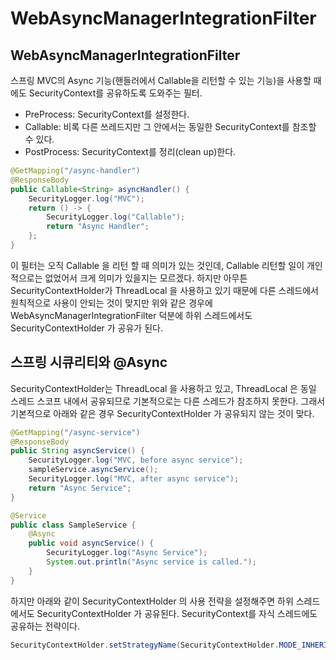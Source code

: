 # WebAsyncManagerIntegrationFilter

## WebAsyncManagerIntegrationFilter

스프링 MVC의 Async 기능(핸들러에서 Callable을 리턴할 수 있는 기능)을 사용할 때에도 SecurityContext를 공유하도록 도와주는 필터.

* PreProcess: SecurityContext를 설정한다.
* Callable: 비록 다른 쓰레드지만 그 안에서는 동일한 SecurityContext를 참조할 수 있다.
* PostProcess: SecurityContext를 정리(clean up)한다.

```java
@GetMapping("/async-handler")
@ResponseBody
public Callable<String> asyncHandler() {
    SecurityLogger.log("MVC");
    return () -> {
        SecurityLogger.log("Callable");
        return "Async Handler";
    };
}
```

이 필터는 오직 Callable 을 리턴 할 때 의미가 있는 것인데, Callable 리턴할 일이 개인적으로는 없었어서 크게 의미가 있을지는 모르겠다. 하지만 아무튼 SecurityContextHolder가 ThreadLocal 을 사용하고 있기 때문에 다른 스레드에서 원칙적으로 사용이 안되는 것이 맞지만 위와 같은 경우에 WebAsyncManagerIntegrationFilter 덕분에 하위 스레드에서도 SecurityContextHolder 가 공유가 된다.



## 스프링 시큐리티와 @Async

&#x20;SecurityContextHolder는 ThreadLocal 을 사용하고 있고, ThreadLocal 은 동일 스레드 스코프 내에서 공유되므로 기본적으로는 다른 스레드가 참조하지 못한다. 그래서 기본적으로 아래와 같은 경우 SecurityContextHolder 가 공유되지 않는 것이 맞다.

```java
@GetMapping("/async-service")
@ResponseBody
public String asyncService() {
    SecurityLogger.log("MVC, before async service");
    sampleService.asyncService();
    SecurityLogger.log("MVC, after async service");
    return "Async Service";
}

@Service
public class SampleService {
    @Async
    public void asyncService() {
        SecurityLogger.log("Async Service");
        System.out.println("Async service is called.");
    }
}
```



하지만 아래와 같이 SecurityContextHolder 의 사용 전략을 설정해주면 하위 스레드에서도 SecurityContextHolder 가 공유된다. SecurityContext를 자식 스레드에도 공유하는 전략이다.

```java
SecurityContextHolder.setStrategyName(SecurityContextHolder.MODE_INHERITABLETHREADLOCAL);
```
